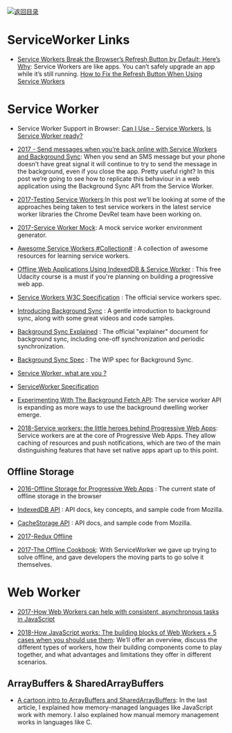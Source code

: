 [![返回目录](https://user-images.githubusercontent.com/5803001/38079637-ff0abcf0-3371-11e8-9b76-ad651620afc7.jpg)](https://github.com/wxyyxc1992/Awesome-Lists)

# ServiceWorker Links

* [Service Workers Break the Browser’s Refresh Button by Default; Here’s Why](https://parg.co/Uue): Service Workers are like apps. You can’t safely upgrade an app while it’s still running. [How to Fix the Refresh Button When Using Service Workers](https://parg.co/Uu1)

# Service Worker

* Service Worker Support in Browser: [Can I Use - Service Workers](http://caniuse.com/#feat=serviceworkers), [Is Service Worker ready?](https://jakearchibald.github.io/isserviceworkerready/)

* [2017 - Send messages when you’re back online with Service Workers and Background Sync](http://6me.us/IrTKkz): When you send an SMS message but your phone doesn’t have great signal it will continue to try to send the message in the background, even if you close the app. Pretty useful right? In this post we’re going to see how to replicate this behaviour in a web application using the Background Sync API from the Service Worker.

* [2017-Testing Service Workers](https://medium.com/dev-channel/testing-service-workers-318d7b016b19#.k65nmof59):In this post we’ll be looking at some of the approaches being taken to test service workers in the latest service worker libraries the Chrome DevRel team have been working on.

* [2017-Service Worker Mock](https://parg.co/bCD): A mock service worker environment generator.

* [Awesome Service Workers #Collection#](https://github.com/TalAter/awesome-service-workers) : A collection of awesome resources for learning service workers.

* [Offline Web Applications Using IndexedDB & Service Worker](https://www.udacity.com/course/offline-web-applications--ud899) : This free Udacity course is a must if you're planning on building a progressive web app.

* [Service Workers W3C Specification](https://www.w3.org/TR/service-workers/) : The official service workers spec.

* [Introducing Background Sync](https://developers.google.com/web/updates/2015/12/background-sync) : A gentle introduction to background sync, along with some great videos and code samples.

* [Background Sync Explained](https://github.com/WICG/BackgroundSync/blob/master/explainer.md) : The official "explainer" document for background sync, including one-off synchronization and periodic synchronization.

* [Background Sync Spec](https://wicg.github.io/BackgroundSync/spec/) : The WIP spec for Background Sync.

- [Service Worker, what are you ?](https://medium.com/@kosamari/service-worker-what-are-you-ca0f8df92b65#.vf0c3n2jk)

- [ServiceWorker Specification](https://github.com/w3c/ServiceWorker)

* [Experimenting With The Background Fetch API](https://parg.co/UEk): The service worker API is expanding as more ways to use the background dwelling worker emerge.

* [2018-Service workers: the little heroes behind Progressive Web Apps](https://parg.co/UXo): Service workers are at the core of Progressive Web Apps. They allow caching of resources and push notifications, which are two of the main distinguishing features that have set native apps apart up to this point.

## Offline Storage

* [2016-Offline Storage for Progressive Web Apps](https://medium.com/@addyosmani/offline-storage-for-progressive-web-apps-70d52695513c) : The current state of offline storage in the browser

- [IndexedDB API](https://developer.mozilla.org/en/docs/Web/API/IndexedDB_API) : API docs, key concepts, and sample code from Mozilla.

- [CacheStorage API](https://developer.mozilla.org/en-US/docs/Web/API/Cache) : API docs, and sample code from Mozilla.

- [2017-Redux Offline](https://hackernoon.com/introducing-redux-offline-offline-first-architecture-for-progressive-web-applications-and-react-68c5167ecfe0)

- [2017-The Offline Cookbook](https://parg.co/UZh): With ServiceWorker we gave up trying to solve offline, and gave developers the moving parts to go solve it themselves.

# Web Worker

* [2017-How Web Workers can help with consistent, asynchronous tasks in JavaScript](https://medium.freecodecamp.org/how-web-workers-can-help-with-consistent-asynchronous-tasks-in-javascript-cd6d728fa4ee)

- [2018-How JavaScript works: The building blocks of Web Workers + 5 cases when you should use them](https://parg.co/Uig): We’ll offer an overview, discuss the different types of workers, how their building components come to play together, and what advantages and limitations they offer in different scenarios.

## ArrayBuffers & SharedArrayBuffers

* [A cartoon intro to ArrayBuffers and SharedArrayBuffers](https://parg.co/U83): In the last article, I explained how memory-managed languages like JavaScript work with memory. I also explained how manual memory management works in languages like C.

